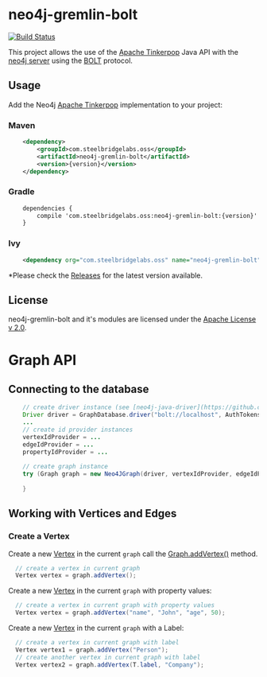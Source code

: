 # neo4j-gremlin-bolt

[![Build Status](https://travis-ci.org/SteelBridgeLabs/neo4j-gremlin-bolt.svg?branch=master)](https://travis-ci.org/SteelBridgeLabs/neo4j-gremlin-bolt)

This project allows the use of the [Apache Tinkerpop](http://tinkerpop.apache.org/) Java API with the [neo4j server](http://neo4j.com/) using the [BOLT](https://github.com/neo4j/neo4j-java-driver) protocol.

## Usage

Add the Neo4j [Apache Tinkerpop](http://tinkerpop.apache.org/) implementation to your project:

### Maven

```xml
    <dependency>
        <groupId>com.steelbridgelabs.oss</groupId>
        <artifactId>neo4j-gremlin-bolt</artifactId>
        <version>{version}</version>
    </dependency>
```

### Gradle

```xml
    dependencies {
        compile 'com.steelbridgelabs.oss:neo4j-gremlin-bolt:{version}'
    }
```

### Ivy

```xml
    <dependency org="com.steelbridgelabs.oss" name="neo4j-gremlin-bolt" rev="{version}" />
```

*Please check the [Releases](https://github.com/SteelBridgeLabs/neo4j-gremlin-bolt/releases) for the latest version available.

## License

neo4j-gremlin-bolt and it's modules are licensed under the [Apache License v 2.0](http://www.apache.org/licenses/LICENSE-2.0).

# Graph API

## Connecting to the database

```java
    // create driver instance (see [neo4j-java-driver](https://github.com/neo4j/neo4j-java-driver) for more information)
    Driver driver = GraphDatabase.driver("bolt://localhost", AuthTokens.basic("neo4j", "neo4j"));
    ...
    // create id provider instances
    vertexIdProvider = ...
    edgeIdProvider = ...
    propertyIdProvider = ...
    
    // create graph instance
    try (Graph graph = new Neo4JGraph(driver, vertexIdProvider, edgeIdProvider, propertyIdProvider)) {
        
    }
```

## Working with Vertices and Edges

### Create a Vertex

Create a new [Vertex](http://tinkerpop.apache.org/javadocs/current/core/org/apache/tinkerpop/gremlin/structure/Vertex.html) in the current `graph` call the [Graph.addVertex()](http://tinkerpop.apache.org/javadocs/current/core/org/apache/tinkerpop/gremlin/structure/Graph.html#addVertex-java.lang.Object...-) method.

```java
  // create a vertex in current graph
  Vertex vertex = graph.addVertex();
```

Create a new [Vertex](http://tinkerpop.apache.org/javadocs/current/core/org/apache/tinkerpop/gremlin/structure/Vertex.html) in the current `graph` with property values: 

```java
  // create a vertex in current graph with property values
  Vertex vertex = graph.addVertex("name", "John", "age", 50);
```

Create a new [Vertex](http://tinkerpop.apache.org/javadocs/current/core/org/apache/tinkerpop/gremlin/structure/Vertex.html) in the current `graph` with a Label: 

```java
  // create a vertex in current graph with label
  Vertex vertex1 = graph.addVertex("Person");
  // create another vertex in current graph with label
  Vertex vertex2 = graph.addVertex(T.label, "Company");
```
